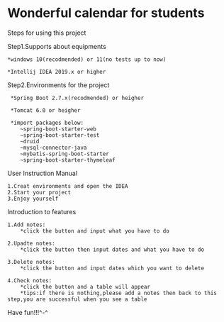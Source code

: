# Wonderful calendar for students
Steps for using this project

Step1.Supports about equipments

  	*windows 10(recodmended) or 11(no tests up to now)
	
  	*Intellij IDEA 2019.x or higher
  
  
Step2.Environments for the project

 	 *Spring Boot 2.7.x(recodmended) or heigher
	
	 *Tomcat 6.0 or heigher
	 
	 *import packages below:
	 	~spring-boot-starter-web
		~spring-boot-starter-test
		~druid
		~mysql-connector-java
		~mybatis-spring-boot-starter
		~spring-boot-starter-thymeleaf
	 
User Instruction Manual

	1.Creat environments and open the IDEA
	2.Start your project
	3.Enjoy yourself 
	
Introduction to features

	1.Add notes:
		*click the button and input what you have to do
		
	2.Upadte notes:
		*click the button then input dates and what you have to do
		
	3.Delete notes:
		*click the button and input dates which you want to delete
		
	4.Check notes:
		*click the button and a table will appear
		*tips:if there is nothing,please add a notes then back to this step,you are successful when you see a table
		
Have fun!!!^-^
		
